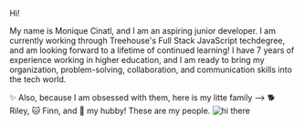 
Hi!

My name is Monique Cinatl, and I am an aspiring junior developer. I am currently working through Treehouse's Full Stack JavaScript techdegree, and am looking forward to a lifetime of continued learning! I have 7 years of experience working in higher education, and I am ready to bring my organization, problem-solving, collaboration, and communication skills into the tech world.

:sparkles: Also, because I am obsessed with them, here is my litte family --> :dog2: Riley, :cat: Finn, and :man: my hubby! These are my people.
![hi there](/FAM.jpg)

<!--
**DevMo-13/DevMo-13** is a ✨ _special_ ✨ repository because its `README.md` (this file) appears on your GitHub profile.

Here are some ideas to get you started:

- 🔭 I’m currently working on ...
- 🌱 I’m currently learning ...
- 👯 I’m looking to collaborate on ...
- 🤔 I’m looking for help with ...
- 💬 Ask me about ...
- 📫 How to reach me: ...
- 😄 Pronouns: ...
- ⚡ Fun fact: ...
-->
